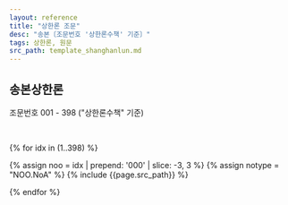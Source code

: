 ```yaml
---
layout: reference
title: "상한론 조문"
desc: "송본〔조문번호 '상한론수책' 기준〕"
tags: 상한론, 원문
src_path: template_shanghanlun.md
---
```



송본상한론
---------

조문번호 001 - 398 ("상한론수책" 기준)

<br>

{% for idx in (1..398) %}

{% assign noo = idx | prepend: '000' | slice: -3, 3 %}
{% assign notype = "NOO.NoA" %}
{% include {{page.src_path}} %}


{% endfor %}

